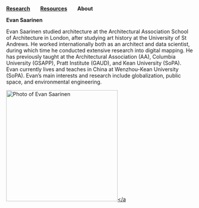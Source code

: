 **[Research](https://steenblikrs.github.io/2021-Spring-Studio/Research)** &nbsp; &nbsp; &nbsp;        **[Resources](https://steenblikrs.github.io/2021-Spring-Studio/Resources)**  &nbsp; &nbsp; &nbsp;    **About**


**Evan Saarinen**

Evan Saarinen studied architecture at the Architectural Association School of Architecture in London, after studying art history at the University of St Andrews. He worked internationally both as an architect and data scientist, during which time he conducted extensive research into digital mapping. He has previously taught at the Architectural Association (AA), Columbia University (GSAPP), Pratt Institute (GAUD), and Kean University (SoPA). Evan currently lives and teaches in China at Wenzhou-Kean University (SoPA). Evan’s main interests and research include globalization, public space, and environmental engineering.

<a href="https://steenblikrs.github.io/2021-Spring-Studio/Saarinen"><img alt="Photo of Evan Saarinen" src="https://github.com/steenblikrs/2021-Spring-Studio/raw/gh-pages/assets/Evanbw.jpg" width="300"></a
